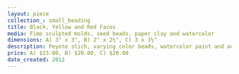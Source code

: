 ```yaml
---
layout: piece
collection_: small_beading
title: Black, Yellow and Red Faces
media: Fimo sculpted molds, seed beads, paper clay and watercolor
dimensions: A) 3" x 3", B) 2" x 2½", C) 3 x 3½"
description: Peyote stich, varying color beads, watercolor paint and acrylic, hand painted paper.
price: A) $15.00, B) $20.00, C) $20.00
date_created: 2012
---
```

